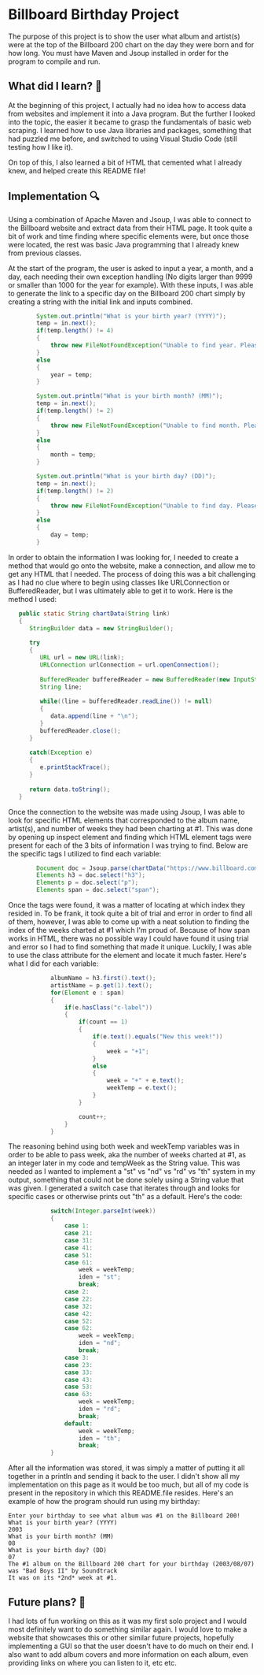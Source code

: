 <h1>
   Billboard Birthday Project 
</h1>

<p>
  The purpose of this project is to show the user what album and artist(s) were at the top of the Billboard 200 chart on the day they were born and for how long. You must have Maven and Jsoup installed in order for the program to compile and run. 
</p>

<h2>
  What did I learn? 🤔
</h2>

<p>
  At the beginning of this project, I actually had no idea how to access data from websites and implement it into a Java program. But the further I looked into the topic, the easier it became to grasp the fundamentals of basic web scraping. I learned how to use Java libraries and packages, something that had puzzled me before, and switched to using Visual Studio Code (still testing how I like it).

  On top of this, I also learned a bit of HTML that cemented what I already knew, and helped create this README file! 
</p>

<h2>
  Implementation 🔍
</h2>

<p>
  Using a combination of Apache Maven and Jsoup, I was able to connect to the Billboard website and extract data from their HTML page. It took quite a bit of work and time finding where specific elements were, but once those were located, the rest was basic Java programming that I already knew from previous classes.

  At the start of the program, the user is asked to input a year, a month, and a day, each needing their own exception handling (No digits larger than 9999 or smaller than 1000 for the year for example). With these inputs, I was able to generate the link to a specific day on the Billboard 200 chart simply by creating a string with the initial link and inputs combined. 

```java
        System.out.println("What is your birth year? (YYYY)");
        temp = in.next();
        if(temp.length() != 4)
        {
            throw new FileNotFoundException("Unable to find year. Please try again using the 'YYYY' format. Exiting program.");
        }
        else
        {
            year = temp;
        }

        System.out.println("What is your birth month? (MM)");
        temp = in.next();
        if(temp.length() != 2)
        {
            throw new FileNotFoundException("Unable to find month. Please try again using the 'MM' format. Exiting program.");
        }
        else
        {
            month = temp;
        }

        System.out.println("What is your birth day? (DD)");
        temp = in.next();
        if(temp.length() != 2)
        {
            throw new FileNotFoundException("Unable to find day. Please try again using the 'DD' format. Exiting program.");
        }
        else
        {
            day = temp;
        }
```

   In order to obtain the information I was looking for, I needed to create a method that would go onto the website, make a connection, and allow me to get any HTML that I needed. The process of doing this was a bit challenging as I had no clue where to begin using classes like URLConnection or BufferedReader, but I was ultimately able to get it to work. Here is the method I used:

```java
   public static String chartData(String link)
   {
      StringBuilder data = new StringBuilder();
      
      try
      {
         URL url = new URL(link);
         URLConnection urlConnection = url.openConnection();
         
         BufferedReader bufferedReader = new BufferedReader(new InputStreamReader(urlConnection.getInputStream())); 
         String line;
         
         while((line = bufferedReader.readLine()) != null)
         {
            data.append(line + "\n");
         }
         bufferedReader.close();
      }
      
      catch(Exception e)
      {
         e.printStackTrace();
      }
      
      return data.toString();
   }
```
   
  Once the connection to the website was made using Jsoup, I was able to look for specific HTML elements that corresponded to the album name, artist(s), and number of weeks they had been charting at #1. This was done by opening up inspect element and finding which HTML element tags were present for each of the 3 bits of information I was trying to find. Below are the specific tags I utilized to find each variable:
   
```java
        Document doc = Jsoup.parse(chartData("https://www.billboard.com/charts/billboard-200/"+year+"-"+month+"-"+day));
        Elements h3 = doc.select("h3");
        Elements p = doc.select("p");
        Elements span = doc.select("span");
```

Once the tags were found, it was a matter of locating at which index they resided in. To be frank, it took quite a bit of trial and error in order to find all of them, however, I was able to come up with a neat solution to finding the index of the weeks charted at #1 which I'm proud of. Because of how span works in HTML, there was no possible way I could have found it using trial and error so I had to find something that made it unique. Luckily, I was able to use the class attribute for the element and locate it much faster. Here's what I did for each variable:
   
```java
            albumName = h3.first().text();
            artistName = p.get(1).text();
            for(Element e : span)
            {
                if(e.hasClass("c-label"))
                {
                    if(count == 1)
                    {
                        if(e.text().equals("New this week!"))
                        {
                            week = "+1";
                        }
                        else
                        {
                            week = "+" + e.text();
                            weekTemp = e.text();
                        }
                    }

                    count++;
                }
            }
```

The reasoning behind using both week and weekTemp variables was in order to be able to pass week, aka the number of weeks charted at #1, as an integer later in my code and tempWeek as the String value. This was needed as I wanted to implement a "st" vs "nd" vs "rd" vs "th" system in my output, something that could not be done solely using a String value that was given. I generated a switch case that iterates through and looks for specific cases or otherwise prints out "th" as a default. Here's the code: 
   
```java
            switch(Integer.parseInt(week))
            {
                case 1:
                case 21:
                case 31:
                case 41:
                case 51:
                case 61:
                    week = weekTemp;
                    iden = "st";
                    break;
                case 2:
                case 22:
                case 32:
                case 42:
                case 52:
                case 62:
                    week = weekTemp;
                    iden = "nd";
                    break;
                case 3:
                case 23:
                case 33:
                case 43:
                case 53:
                case 63:
                    week = weekTemp;
                    iden = "rd";
                    break;
                default:
                    week = weekTemp;
                    iden = "th";
                    break;
            }
```

   After all the information was stored, it was simply a matter of putting it all together in a println and sending it back to the user. I didn't show all my implementation on this page as it would be too much, but all of my code is present in the repository in which this README.file resides. Here's an example of how the program should run using my birthday:

```
Enter your birthday to see what album was #1 on the Billboard 200!
What is your birth year? (YYYY)
2003
What is your birth month? (MM)
08
What is your birth day? (DD)
07
The #1 album on the Billboard 200 chart for your birthday (2003/08/07) was "Bad Boys II" by Soundtrack
It was on its *2nd* week at #1.
```
</p>


<h2>
  Future plans? 📅
</h2>

<p>
  I had lots of fun working on this as it was my first solo project and I would most definitely want to do something similar again. I would love to make a website that showcases this or other similar future projects, hopefully implementing a GUI so that the user doesn't have to do much on their end. I also want to add album covers and more information on each album, even providing links on where you can listen to it, etc etc. 
</p>
